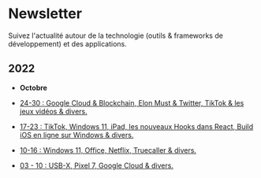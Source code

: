 
# Newsletter

Suivez l'actualité autour de la technologie (outils & frameworks de développement) et des applications.

## 2022

- **Octobre**

- [24-30 : Google Cloud & Blockchain, Elon Must & Twitter, TikTok & les jeux vidéos & divers.](https://github.com/bienvenuelisis/newsletter/blob/main/10-22_october2022/24-30.md)

- [17-23 : TikTok, Windows 11, iPad, les nouveaux Hooks dans React, Build iOS en ligne sur Windows & divers.](https://github.com/bienvenuelisis/newsletter/blob/main/10-22_october2022/17-23.md)

- [10-16 : Windows 11, Office, Netflix, Truecaller & divers.](https://github.com/bienvenuelisis/newsletter/blob/main/10-22_october2022/10-16.md)

- [03 - 10 : USB-X, Pixel 7, Google Cloud & divers.](https://github.com/bienvenuelisis/newsletter/blob/main/10-22_october2022/03-10.md)
